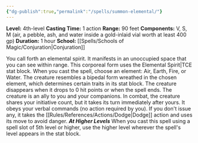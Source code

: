 ```yaml
---
{"dg-publish":true,"permalink":"/spells/summon-elemental/"}
---
```


**Level:** 4th-level
**Casting Time:** 1 action
**Range:** 90 feet
**Components:** V, S, M (air, a pebble, ash, and water inside a gold-inlaid vial worth at least 400 gp)
**Duration:** 1 hour
**School:** [[Spells/Schools of Magic/Conjuration\|Conjuration]]

You call forth an elemental spirit. It manifests in an unoccupied space that you can see within range. This corporeal form uses the Elemental Spirit|TCE stat block. When you cast the spell, choose an element: Air, Earth, Fire, or Water. The creature resembles a bipedal form wreathed in the chosen element, which determines certain traits in its stat block. The creature disappears when it drops to 0 hit points or when the spell ends.
The creature is an ally to you and your companions. In combat, the creature shares your initiative count, but it takes its turn immediately after yours. It obeys your verbal commands (no action required by you). If you don't issue any, it takes the [[Rules/References/Actions/Dodge\|Dodge]] action and uses its move to avoid danger.
**_At Higher Levels_**
When you cast this spell using a spell slot of 5th level or higher, use the higher level wherever the spell's level appears in the stat block.